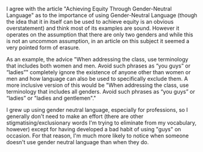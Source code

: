 I agree with the article "Achieving Equity Through Gender-Neutral Language" as to the importance of using Gender-Neutral Language (though the idea that it in itself can be used to achieve equity is an obvious overstatement) and think most of its examples are sound. However it operates on the assumption that there are only two genders and while this is not an uncommon assumption, in an article on this subject it seemed a very pointed form of erasure. 

As an example, the advice "When addressing the class, use terminology that includes both women and men. Avoid such phrases as “you guys” or “ladies”" completely ignore the existence of anyone other than women or men and how language can also be used to specifically exclude them. A more inclusive version of this would be "When addressing the class, use terminology that includes all genders. Avoid such phrases as “you guys” or “ladies” or "ladies and gentlemen"."

I grew up using gender neutral language, especially for professions, so I generally don't need to make an effort (there are other stigmatising/exclusionary words I'm trying to eliminate from my vocabulary, however) except for having developed a bad habit of using "guys" on occasion. For that reason, I'm much more likely to notice when someone doesn't use gender neutral language than when they do.




